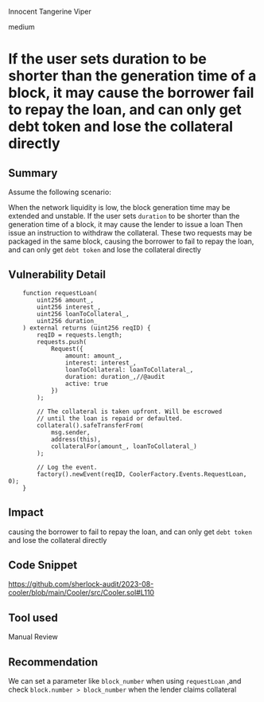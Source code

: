 Innocent Tangerine Viper

medium

# If the user sets duration to be shorter than the generation time of a block, it may cause the borrower fail to repay the loan, and can only get debt token and lose the collateral directly
## Summary

Assume the following scenario:

When the network liquidity is low, the block generation time may be extended and unstable. If the user sets `duration` to be shorter than the generation time of a block, it may cause the lender to issue a loan Then issue an instruction to withdraw the collateral. These two requests may be packaged in the same block, causing the borrower to fail to repay the loan, and can only get `debt token` and lose the collateral directly

## Vulnerability Detail
```solidity
    function requestLoan(
        uint256 amount_,
        uint256 interest_,
        uint256 loanToCollateral_,
        uint256 duration_
    ) external returns (uint256 reqID) {
        reqID = requests.length;
        requests.push(
            Request({
                amount: amount_,
                interest: interest_,
                loanToCollateral: loanToCollateral_,
                duration: duration_,//@audit
                active: true
            })
        );

        // The collateral is taken upfront. Will be escrowed
        // until the loan is repaid or defaulted.
        collateral().safeTransferFrom(
            msg.sender,
            address(this),
            collateralFor(amount_, loanToCollateral_)
        );

        // Log the event.
        factory().newEvent(reqID, CoolerFactory.Events.RequestLoan, 0);
    }
```
## Impact

causing the borrower to fail to repay the loan, and can only get `debt token` and lose the collateral directly

## Code Snippet

https://github.com/sherlock-audit/2023-08-cooler/blob/main/Cooler/src/Cooler.sol#L110

## Tool used

Manual Review

## Recommendation

We can set a parameter like `block_number` when using `requestLoan` ,and check `block.number > block_number` when the lender claims collateral